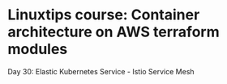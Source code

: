 # Linuxtips course: Container architecture on AWS terraform modules

Day 30: Elastic Kubernetes Service - Istio Service Mesh

